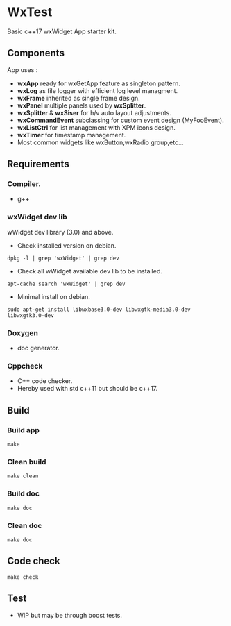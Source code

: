 # WxTest

Basic c++17 wxWidget App starter kit.  

## Components

App uses :

* **wxApp** ready for wxGetApp feature as singleton pattern.
* **wxLog** as file logger with efficient log level managment.
* **wxFrame** inherited as single frame design.
* **wxPanel** multiple panels used by **wxSplitter**.
* **wxSplitter** & **wxSiser** for h/v auto layout adjustments.
* **wxCommandEvent** subclassing for custom event design (MyFooEvent).
* **wxListCtrl** for list management with XPM icons design.
* **wxTimer** for timestamp management.
* Most common widgets like wxButton,wxRadio group,etc... 

## Requirements

### Compiler.
* g++
### wxWidget dev lib
wWidget dev library (3.0) and above.
* Check installed version on debian.
```
dpkg -l | grep 'wxWidget' | grep dev
```
* Check all wWidget available dev lib to be installed.
```
apt-cache search 'wxWidget' | grep dev
```
* Minimal install on debian.
```
sudo apt-get install libwxbase3.0-dev libwxgtk-media3.0-dev libwxgtk3.0-dev  
```
### Doxygen 
* doc generator.
### Cppcheck 
* C++ code checker.  
* Hereby used with std c++11 but should be c++17.  

## Build

### Build app
```
make
```
### Clean build
```
make clean
```
### Build doc
```
make doc
```
### Clean doc
```
make doc
```

## Code check
```
make check
```

## Test

* WIP but may be through boost tests.

